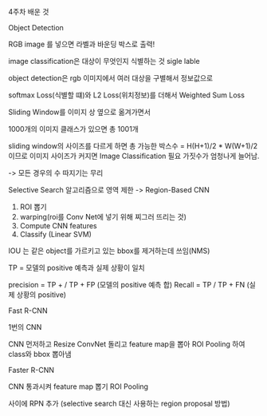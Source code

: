 4주차 배운 것

Object Detection

RGB image 를 넣으면 라벨과 바운딩 박스로 출력!

image classification은 대상이 무엇인지 식별하는 것 sigle lable

 object detection은 rgb 이미지에서 여러 대상을 구별해서 정보값으로

 softmax Loss(식별할 떄)와 L2 Loss(위치정보)를 더해서 Weighted Sum Loss

 Sliding Window를 이미지 상 옆으로 옮겨가면서 

1000개의 이미지 클래스가 있으면 총 1001개

sliding window의 사이즈를 다르게 하면 총 가능한 박스수 
= H(H+1)/2 * W(W+1)/2
이므로 이미지 사이즈가 커지면 Image Classification 필요 가짓수가 엄청나게 늘어남.

-> 모든 경우의 수 따지기는 무리

Selective Search 알고리즘으로 영역 제한
-> Region-Based CNN 
  1. ROI 뽑기 
  2. warping(roi를 Conv Net에 넣기 위해 찌그러 뜨리는 것) 
  3. Compute CNN features 
  4. Classify (Linear SVM)

  IOU 는 같은 object를 가르키고 있는 bbox를 제거하는데 쓰임(NMS)

TP = 모델의 positive 예측과 실제 상황이 일치

  precision = TP + / TP + FP (모델의 positive 예측 합)
  Recall = TP / TP + FN (실제 상황의 positive)


Fast R-CNN

1번의 CNN

CNN 먼저하고 Resize 
ConvNet 돌리고 feature map을 뽑아
ROI Pooling 하여 class와 bbox 뽑아냄


Faster R-CNN

CNN 통과시켜 feature map 뽑기
ROI Pooling 

사이에 
RPN 추가 (selective search 대신 사용하는 region proposal 방법)

